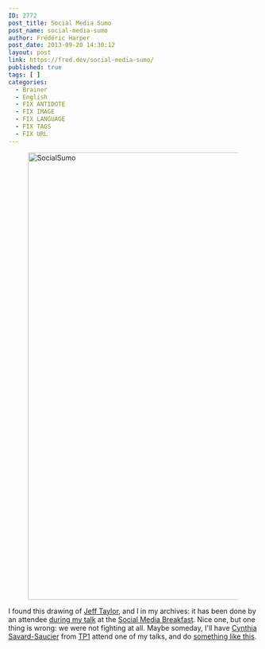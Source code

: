 ```yaml
---
ID: 2772
post_title: Social Media Sumo
post_name: social-media-sumo
author: Frédéric Harper
post_date: 2013-09-20 14:30:12
layout: post
link: https://fred.dev/social-media-sumo/
published: true
tags: [ ]
categories:
  - Brainer
  - English
  - FIX ANTIDOTE
  - FIX IMAGE
  - FIX LANGUAGE
  - FIX TAGS
  - FIX URL
---
```

<figure><img alt="SocialSumo" src="http://fred.dev/wp-content/uploads/2013/09/SocialSumo.jpg" width="567" height="900"/></figure><p>I found this drawing of <a href="https://twitter.com/moetaylor" target="_blank" rel="noopener noreferrer">Jeff Taylor</a>, and I in my archives: it has been done by an attendee <a title="Social Media Breakfast Montreal and the personal branding" href="https://fred.dev/social-media-breakfast-montreal-and-the-personal-branding/">during my talk</a> at the <a href="https://www.smbmtl.com/" target="_blank" rel="noopener noreferrer">Social Media Breakfast</a>. Nice one, but one thing is wrong: we were not fighting at all. Maybe someday, I'll have <a href="https://twitter.com/CynthiaSavard" target="_blank" rel="noopener noreferrer">Cynthia Savard-Saucier</a> from <a href="https://www.tp1.ca" target="_blank" rel="noopener noreferrer">TP1</a> attend one of my talks, and do <a href="https://www.flickr.com/photos/tp1/9683791289/in/set-72157635408286230/" target="_blank" rel="noopener noreferrer">something like this</a>.</p> 